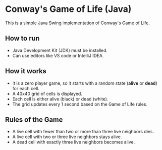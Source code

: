 # Conway's Game of Life (Java)

This is a simple Java Swing implementation of Conway's Game of Life.

## How to run

- Java Development Kit (JDK) must be installed.
- Can use editors like VS code or IntelliJ IDEA.
  
## How it works

- It is a zero player game, so it starts with a random state (**alive** or **dead**) for each cell.
- A 40x40 grid of cells is displayed.
- Each cell is either alive (black) or dead (white).
- The grid updates every 1 second based on the Game of Life rules.

## Rules of the Game

- A live cell with fewer than two or more than three live neighbors dies.
- A live cell with two or three live neighbors stays alive.
- A dead cell with exactly three live neighbors becomes alive.



